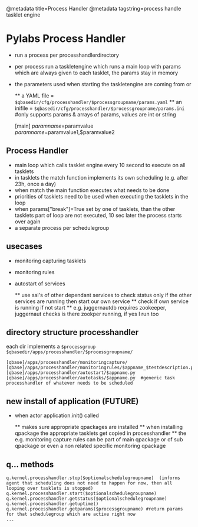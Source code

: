 @metadata title=Process Handler
@metadata tagstring=process handle tasklet engine

# Pylabs Process Handler

* run a process per processhandlerdirectory
* per process run a taskletengine which runs a main loop with params which are always given to each tasklet, the params stay in memory 
* the parameters used when starting the taskletengine are coming from or

    ** a YAML file = `$qbasedir/cfg/processhandler/$processgroupname/params.yaml`
    ** an inifile = `$qbasedir/cfg/processhandler/$processgroupname/params.ini`  \#only supports params & arrays of params, values are int or string   

    [main]
    $paramname=$paramvalue
    $paramname=$paramvalue1,$paramvalue2

## Process Handler

* main loop which calls tasklet engine every 10 second to execute on all tasklets  
* in tasklets the match function implements its own scheduling (e.g. after 23h, once a day)
* when match the main function executes what needs to be done
* priorities of tasklets need to be used when executing the tasklets in the loop
* when params\["break"\]=True set by one of tasklets, than the other tasklets part of loop are not executed, 10 sec later the process starts over again
* a separate process per schedulegroup


## usecases

* monitoring capturing tasklets
* monitoring rules
* autostart of services

    ** use sal's of other dependant services to check status only if the other services are running then start our own service
    ** check if own service is running if not start
    ** e.g. juggernautdb requires zookeeper, juggernaut checks is there zookper running, if yes I run too


## directory structure processhandler

each dir implements a `$processgroup`
`$qbasedir/apps/processhandler/$processgroupname/`

    [qbase]/apps/processhandler/monitoringcapture/
    [qbase]/apps/processhandler/monitoringrules/$appname_$testdescription.py
    [qbase]/apps/processhandler/autostart/$appname.py
    [qbase]/apps/processhandler/autotasks/$appname.py  #generic task processhandler of whatever needs to be scheduled


## new install of application (FUTURE)

* when actor application.init() called 

    ** makes sure appropriate qpackages are installed
    ** when installing qpackage the appropriate tasklets get copied in processhandler
    ** the e.g. monitoring capture rules can be part of main qpackage or of sub qpackage or even a non related specific monitoring qpackage


## q... methods

    q.kernel.processhandler.stop($optionalschedulegroupname)  (informs agent that scheduling does not need to happen for now, then all looping over tasklets is stopped)
    q.kernel.processhandler.start($optionalschedulegroupname)
    q.kernel.processhandler.getstatus($optionalschedulegroupname)
    q.kernel.processhandler.getuptime()
    q.kernel.processhandler.getparams($processgroupname) #return params for that schedulegroup which are active right now
    ...
